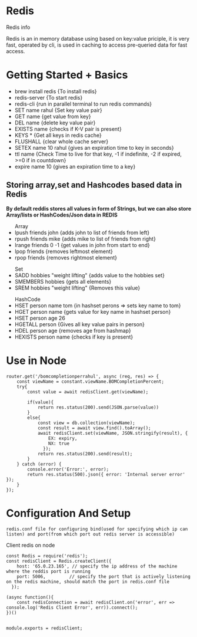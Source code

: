 # Redis
Redis info

Redis is an in memory database using based on key:value priciple, it is very fast, operated by cli, is used in caching to access pre-queried data for fast access.

<h1>Getting Started + Basics</h1>

<ul>
  <li>brew install redis {To install redis}</li>
  <li>redis-server {To start redis}</li>
  <li>redis-cli {run in parallel terminal to run redis commands}</li>
  <li>SET name rahul {Set key value pair}</li>
  <li>GET name {get value from key}</li>
  <li>DEL name {delete key value pair}</li>
  <li>EXISTS name {checks if K-V pair is present}</li>
  <li>KEYS * {Get all keys in redis cache}</li>
  <li>FLUSHALL {clear whole cache server}</li>
  <li>SETEX name 10 rahul {gives an expiration time to key in seconds}</li>
  <li>ttl name {Check Time to live for that key, -1 if indefinite, -2 if expired, >=0 if in countdown}</li>
  <li>expire name 10 {gives an expiration time to a key}</li>
</ul>

<h2>Storing array,set and Hashcodes based data in Redis</h2>

**By default reddis stores all values in form of Strings, but we can also store Array/lists or HashCodes/Json data in REDIS**

<ul>
  Array
  <li>lpush friends john {adds john to list of friends from left}</li>
  <li>rpush friends mike {adds mike to list of friends from right}</li>
  <li>lrange friends 0 -1 {get values in john from start to end}</li>
  <li>lpop friends {removes leftmost element}</li>
  <li>rpop friends {removes rightmost element}</li>
</ul>

<ul>
  Set
  <li>SADD hobbies "weight lifting" {adds value to the hobbies set}</li>
  <li>SMEMBERS hobbies {gets all elements}</li>
  <li>SREM hobbies "weight lifting" {Removes this value}</li>
</ul>

<ul>
  HashCode
  <li>HSET person name tom {in hashset perons => sets key name to tom}</li>
  <li>HGET person name {gets value for key name in hashset person}</li>
  <li>HSET person age 26</li>
  <li>HGETALL person {Gives all key value pairs in person}</li>
  <li>HDEL person age {removes age from hashmap}</li>
  <li>HEXISTS person name {checks if key is present}</li>
</ul>

<h1>Use in Node</h1>

```
router.get('/bomcompletionperrahul', async (req, res) => {
    const viewName = constant.viewName.BOMCompletionPercent;
    try{
        const value = await redisClient.get(viewName);
        
        if(value){
            return res.status(200).send(JSON.parse(value))
        }
        else{
            const view = db.collection(viewName);
            const result = await view.find().toArray();
            await redisClient.set(viewName, JSON.stringify(result), {
                EX: expiry,
                NX: true 
              });
            return res.status(200).send(result);
        }
    } catch (error) {
        console.error('Error:', error);
        return res.status(500).json({ error: 'Internal server error' });
    }
});
```

<h1>Configuration And Setup</h1>

```
redis.conf file for configuring bind(used for specifying which ip can listen) and port(from which port out redis server is accessible)

```

Client redis on node
```
const Redis = require('redis');
const redisClient = Redis.createClient({
    host: '65.0.23.165', // specify the ip address of the machine where the reddis port is running
    port: 5006,         // specify the port that is actively listening on the redis machine, should match the port in redis.conf file
  });

(async function(){
    const redisConnection = await redisClient.on('error', err => console.log('Redis Client Error', err)).connect();
})()


module.exports = redisClient;
```
